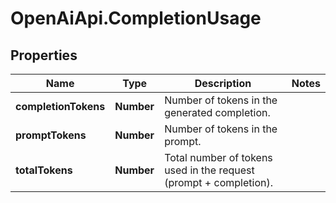 # OpenAiApi.CompletionUsage

## Properties
Name | Type | Description | Notes
------------ | ------------- | ------------- | -------------
**completionTokens** | **Number** | Number of tokens in the generated completion. | 
**promptTokens** | **Number** | Number of tokens in the prompt. | 
**totalTokens** | **Number** | Total number of tokens used in the request (prompt + completion). | 
